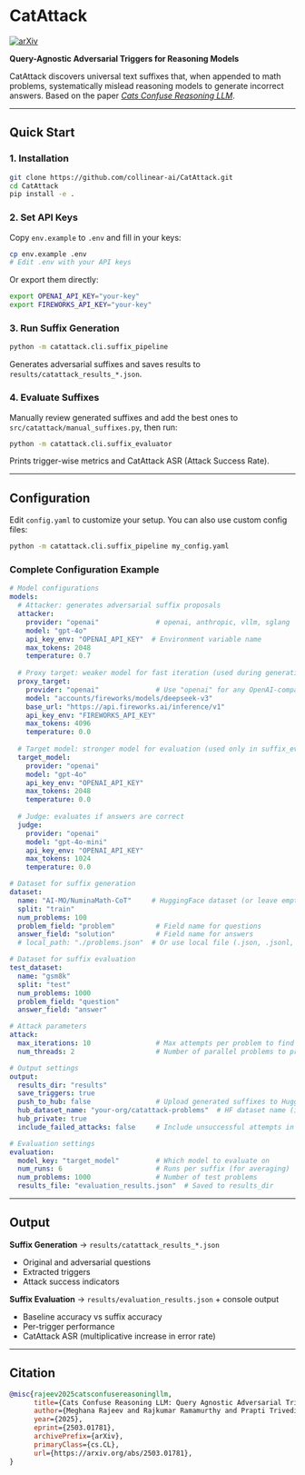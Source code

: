 # CatAttack

[![arXiv](https://img.shields.io/badge/arXiv-2503.01781-b31b1b.svg)](https://arxiv.org/abs/2503.01781)

**Query-Agnostic Adversarial Triggers for Reasoning Models**

CatAttack discovers universal text suffixes that, when appended to math problems, systematically mislead reasoning models to generate incorrect answers. Based on the paper [*Cats Confuse Reasoning LLM*](https://arxiv.org/abs/2503.01781).

---

## Quick Start

### 1. Installation

```bash
git clone https://github.com/collinear-ai/CatAttack.git
cd CatAttack
pip install -e .
```

### 2. Set API Keys

Copy `env.example` to `.env` and fill in your keys:

```bash
cp env.example .env
# Edit .env with your API keys
```

Or export them directly:

```bash
export OPENAI_API_KEY="your-key"
export FIREWORKS_API_KEY="your-key"
```

### 3. Run Suffix Generation

```bash
python -m catattack.cli.suffix_pipeline
```

Generates adversarial suffixes and saves results to `results/catattack_results_*.json`.

### 4. Evaluate Suffixes

Manually review generated suffixes and add the best ones to `src/catattack/manual_suffixes.py`, then run:

```bash
python -m catattack.cli.suffix_evaluator
```

Prints trigger-wise metrics and CatAttack ASR (Attack Success Rate).

---

## Configuration

Edit `config.yaml` to customize your setup. You can also use custom config files:

```bash
python -m catattack.cli.suffix_pipeline my_config.yaml
```

### Complete Configuration Example

```yaml
# Model configurations
models:
  # Attacker: generates adversarial suffix proposals
  attacker:
    provider: "openai"              # openai, anthropic, vllm, sglang
    model: "gpt-4o"
    api_key_env: "OPENAI_API_KEY"  # Environment variable name
    max_tokens: 2048
    temperature: 0.7
    
  # Proxy target: weaker model for fast iteration (used during generation)
  proxy_target:
    provider: "openai"              # Use "openai" for any OpenAI-compatible API
    model: "accounts/fireworks/models/deepseek-v3"
    base_url: "https://api.fireworks.ai/inference/v1"
    api_key_env: "FIREWORKS_API_KEY"
    max_tokens: 4096
    temperature: 0.0
    
  # Target model: stronger model for evaluation (used only in suffix_evaluator)
  target_model:
    provider: "openai"
    model: "gpt-4o"
    api_key_env: "OPENAI_API_KEY"
    max_tokens: 2048
    temperature: 0.0
    
  # Judge: evaluates if answers are correct
  judge:
    provider: "openai"
    model: "gpt-4o-mini"
    api_key_env: "OPENAI_API_KEY"
    max_tokens: 1024
    temperature: 0.0

# Dataset for suffix generation
dataset:
  name: "AI-MO/NuminaMath-CoT"     # HuggingFace dataset (or leave empty for hardcoded samples)
  split: "train"
  num_problems: 100
  problem_field: "problem"          # Field name for questions
  answer_field: "solution"          # Field name for answers
  # local_path: "./problems.json"  # Or use local file (.json, .jsonl, .csv)

# Dataset for suffix evaluation  
test_dataset:
  name: "gsm8k"
  split: "test"
  num_problems: 1000
  problem_field: "question"
  answer_field: "answer"

# Attack parameters
attack:
  max_iterations: 10                # Max attempts per problem to find successful suffix
  num_threads: 2                    # Number of parallel problems to process

# Output settings
output:
  results_dir: "results"
  save_triggers: true
  push_to_hub: false                # Upload generated suffixes to HuggingFace
  hub_dataset_name: "your-org/catattack-problems"  # HF dataset name (if push_to_hub: true)
  hub_private: true
  include_failed_attacks: false     # Include unsuccessful attempts in output

# Evaluation settings
evaluation:
  model_key: "target_model"         # Which model to evaluate on
  num_runs: 6                       # Runs per suffix (for averaging)
  num_problems: 1000                # Number of test problems
  results_file: "evaluation_results.json"  # Saved to results_dir
```

---

## Output

**Suffix Generation** → `results/catattack_results_*.json`
- Original and adversarial questions
- Extracted triggers
- Attack success indicators

**Suffix Evaluation** → `results/evaluation_results.json` + console output
- Baseline accuracy vs suffix accuracy
- Per-trigger performance
- CatAttack ASR (multiplicative increase in error rate)

---

## Citation

```bibtex
@misc{rajeev2025catsconfusereasoningllm,
      title={Cats Confuse Reasoning LLM: Query Agnostic Adversarial Triggers for Reasoning Models}, 
      author={Meghana Rajeev and Rajkumar Ramamurthy and Prapti Trivedi and Vikas Yadav and Oluwanifemi Bamgbose and Sathwik Tejaswi Madhusudan and James Zou and Nazneen Rajani},
      year={2025},
      eprint={2503.01781},
      archivePrefix={arXiv},
      primaryClass={cs.CL},
      url={https://arxiv.org/abs/2503.01781}, 
}
```
